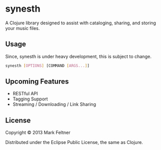 # synesth

A Clojure library designed to assist with cataloging, sharing, and storing your music files.

## Usage

Since, synesth is under heavy development, this is subject to change.

```sh
synesth [OPTIONS] [COMMAND [ARGS...]]
```

## Upcoming Features
* RESTful API
* Tagging Support
* Streaming / Downloading / Link Sharing

## License

Copyright © 2013 Mark Feltner

Distributed under the Eclipse Public License, the same as Clojure.
